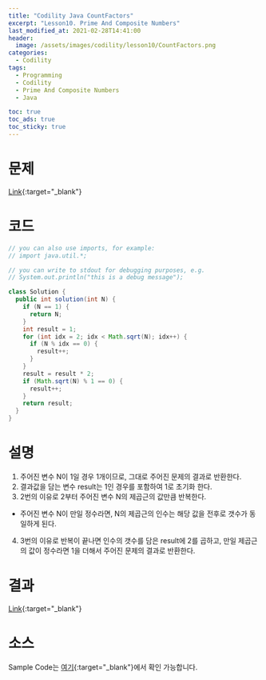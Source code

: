 ```yaml
---
title: "Codility Java CountFactors"
excerpt: "Lesson10. Prime And Composite Numbers"
last_modified_at: 2021-02-28T14:41:00
header:
  image: /assets/images/codility/lesson10/CountFactors.png
categories:
  - Codility
tags:
  - Programming
  - Codility
  - Prime And Composite Numbers
  - Java

toc: true
toc_ads: true
toc_sticky: true
---
```

# 문제
[Link](https://app.codility.com/programmers/lessons/10-prime_and_composite_numbers/count_factors/){:target="_blank"}

# 코드
```java
// you can also use imports, for example:
// import java.util.*;

// you can write to stdout for debugging purposes, e.g.
// System.out.println("this is a debug message");

class Solution {
  public int solution(int N) {
    if (N == 1) {
      return N;
    }
    int result = 1;
    for (int idx = 2; idx < Math.sqrt(N); idx++) {
      if (N % idx == 0) {
        result++;
      }
    }
    result = result * 2;
    if (Math.sqrt(N) % 1 == 0) {
      result++;
    }
    return result;
  }
}
```

# 설명
1. 주어진 변수 N이 1일 경우 1개이므로, 그대로 주어진 문제의 결과로 반환한다.
2. 결과값을 담는 변수 result는 1인 경우를 포함하여 1로 초기화 한다.
3. 2번의 이유로 2부터 주어진 변수 N의 제곱근의 값만큼 반복한다.
- 주어진 변수 N이 만일 정수라면, N의 제곱근의 인수는 해당 값을 전후로 갯수가 동일하게 된다.
4. 3번의 이유로 반복이 끝나면 인수의 갯수를 담은 result에 2를 곱하고, 만일 제곱근의 값이 정수라면 1을 더해서 주어진 문제의 결과로 반환한다.

# 결과
[Link](https://app.codility.com/demo/results/trainingWRXP78-3U7/){:target="_blank"}

# 소스
Sample Code는 [여기](https://github.com/GracefulSoul/codility/blob/master/src/main/java/gracefulsoul/lesson10/CountFactors.java){:target="_blank"}에서 확인 가능합니다.